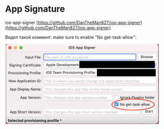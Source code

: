# App Signature

ios-app-signer [https://github.com/DanTheMan827/ios-app-signer](https://github.com/DanTheMan827/ios-app-signer)

Видел такой коммент: make sure to enable "No get-task-allow":

![](<../../../.gitbook/assets/image (1).png>)
